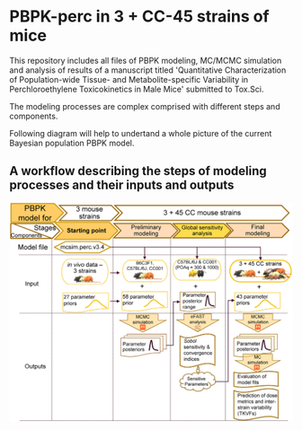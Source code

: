 # PBPK-perc in 3 + CC-45 strains of mice
This repository includes all files of PBPK modeling, MC/MCMC simulation and analysis of results of a manuscript titled 'Quantitative Characterization of Population-wide Tissue- and Metabolite-specific Variability in Perchloroethylene Toxicokinetics in Male Mice' submitted to Tox.Sci.

The modeling processes are complex comprised with different steps and components.

Following diagram will help to undertand a whole picture of the current Bayesian population PBPK model.

## A workflow describing the steps of modeling processes and their inputs and outputs

![A workflow describing the steps of modeling processes and their inputs and outputs](https://github.com/ChimkaD/PBPK-perc/blob/main/Model%20Files/Figure%201.jpg)
